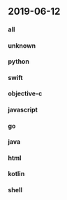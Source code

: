 ## 2019-06-12

#### all

#### unknown

#### python

#### swift

#### objective-c

#### javascript

#### go

#### java

#### html

#### kotlin

#### shell
